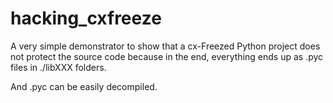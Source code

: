 # hacking_cxfreeze

A very simple demonstrator to show that a cx-Freezed Python project does not protect the source code because in the end, everything ends up as .pyc files in ./libXXX folders.

And .pyc can be easily decompiled.
